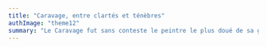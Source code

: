 ```yaml
---
title: "Caravage, entre clartés et ténèbres"
authImage: "theme12"
summary: "Le Caravage fut sans conteste le peintre le plus doué de sa génération. Propagateur d’un clair-obscur jusqu’alors inédit, sa manière fera des émules dans toute l’Europe. Violent et irascible, meurtrier en exil, il mena une vie d’errance et de débauches."
---
```

